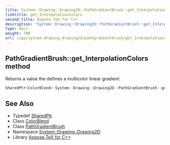 ```yaml
---
title: System::Drawing::Drawing2D::PathGradientBrush::get_InterpolationColors method
linktitle: get_InterpolationColors
second_title: Aspose.TeX for C++
description: 'System::Drawing::Drawing2D::PathGradientBrush::get_InterpolationColors method. Returns a value the defines a multicolor linear gradient in C++.'
type: docs
weight: 700
url: /cpp/system.drawing.drawing2d/pathgradientbrush/get_interpolationcolors/
---
```

## PathGradientBrush::get_InterpolationColors method


Returns a value the defines a multicolor linear gradient.

```cpp
SharedPtr<ColorBlend> System::Drawing::Drawing2D::PathGradientBrush::get_InterpolationColors() const
```

## See Also

* Typedef [SharedPtr](../../../system/sharedptr/)
* Class [ColorBlend](../../colorblend/)
* Class [PathGradientBrush](../)
* Namespace [System::Drawing::Drawing2D](../../)
* Library [Aspose.TeX for C++](../../../)
